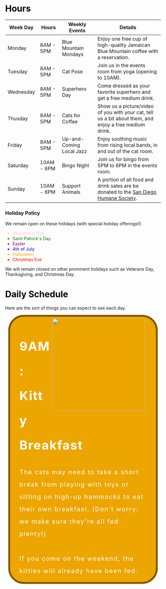 <style>
  .eventbox {
    font-size: 20px;
    letter-spacing: 2px;
    margin: 10px;
    background: #444444;
    line-height: 2;
    border: solid 6px black;
    border-radius: 50px;
    padding: 0px 30px 16px;
    color: white;
  }
</style>
<h1 style="color:black">Hours</h1>

| Week Day | Hours | Weekly Events | Details |
| --- | --- | --- | --- |
| Monday | 8AM - 5PM | Blue Mountain Mondays | Enjoy one free cup of high-quality Jamaican Blue Mountain coffee with a reservation. |
| Tuesday | 8AM - 5PM | Cat Pose | Join us in the events room from yoga (opening to 10AM). |
| Wednesday | 8AM - 5PM | Superhero Day | Come dressed as your favorite superhero and get a free medium drink. |
| Thusday | 8AM - 5PM | Cats for Coffee | Show us a picture/video of you with your cat, tell us a bit about them, and enjoy a free medium drink. |
| Friday | 8AM - 5PM | Up-and-Coming Local Jazz | Enjoy soothing music from rising local bands, in and out of the cat room. |
| Saturday | 10AM - 6PM | Bingo Night |Join us for bingo from 5PM to 6PM in the events room. |
| Sunday | 10AM - 6PM | Support Animals | A portion of all food and drink sales are be donated to the [San Diego Humane Society](https://www.sdhumane.org/). |

### Holiday Policy

We remain open on these holidays (with special holiday offerings!):

<ul>
  <li style="color:pink">Valentine's Day</li>
  <li style="color:green">Saint Patrick's Day</li>
  <li style="color:purple">Easter</li>
  <li style="color:blue">4th of July</li>
  <li style="color:orange">Halloween</li>
  <li style="color:red">Christmas Eve</li>
</ul>

We will remain closed on other prominent holidays such as Veterans Day, Thanksgiving, and Christmas Day.

<h1 style="color:black">Daily Schedule</h1>

Here are the sort of things you can expect to see each day.

<div class="eventbox" style="border:solid 6px #805900;background:#EDA500">
    <img src="{{site.baseurl}}/images/Studio_Project.png" width="300px" style="float:right;padding: 5px 5px 5px 5px">   
    <h1 style="color:white">9AM: Kitty Breakfast</h1>
    The cats may need to take a short break from playing with toys or sitting on high-up hammocks to eat their own breakfast. (Don't worry: we make sure they're all fed plenty!)<br><br>If you come on the weekend, the kitties will already have been fed.
</div>